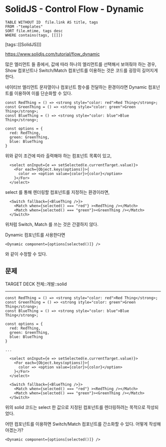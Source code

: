 # SolidJS - Control Flow - Dynamic
<!--Basic Template V0.0.2 Start -->
```dataview
TABLE WITHOUT ID  file.link AS title, tags
FROM -"templates"
SORT file.mtime, tags desc
WHERE contains(tags, [[]])
```
<!--Basic Template V0.0.2 End -->
[tags::[[SolidJS]]]

https://www.solidjs.com/tutorial/flow_dynamic

많은 엘리먼트 들 중에서, 값에 따라 하나의 엘리먼트를 선택해서 보여줘야 하는 경우, Show 컴포넌트나 Switch/Match 컴포넌트를 이용하는 것은 코드를 굉장히 길어지게 한다.

네이티브 엘리먼트 문자열이나 컴포넌트 함수를 전달하는 환경이라면 Dynamic 컴포넌트를 이용하여 이를 단순화할 수 있다.

```tsx
const RedThing = () => <strong style="color: red">Red Thing</strong>;
const GreenThing = () => <strong style="color: green">Green Thing</strong>;
const BlueThing = () => <strong style="color: blue">Blue Thing</strong>;

const options = {
  red: RedThing,
  green: GreenThing,
  blue: BlueThing
}
```

위와 같이 조건에 따라 출력해야 하는 컴포넌트 목록이 있고,

```tsx
  <select onInput={e => setSelected(e.currentTarget.value)}>
	<For each={Object.keys(options)}>{
	  color => <option value={color}>{color}</option>
	}</For>
  </select>
```

select 를 통해 렌더링할 컴포넌트를 지정하는 환경이라면,

```tsx
  <Switch fallback={<BlueThing />}>
	<Match when={selected() === "red"} ><RedThing /></Match>
	<Match when={selected() === "green"}><GreenThing /></Match>
  </Switch>
```

위처럼 Switch, Match 를 쓰는 것은 간결하지 않다.

Dynamic 컴포넌트를 사용한다면

```tsx
<Dynamic component={options[selected()]} />
```

와 같이 수정할 수 있다.

## 문제

TARGET DECK
전체::개발::solid

---

<!--ankiQ-->

```tsx
const RedThing = () => <strong style="color: red">Red Thing</strong>;
const GreenThing = () => <strong style="color: green">Green Thing</strong>;
const BlueThing = () => <strong style="color: blue">Blue Thing</strong>;

const options = {
  red: RedThing,
  green: GreenThing,
  blue: BlueThing
}

...

  <select onInput={e => setSelected(e.currentTarget.value)}>
	<For each={Object.keys(options)}>{
	  color => <option value={color}>{color}</option>
	}</For>
  </select>

  <Switch fallback={<BlueThing />}>
	<Match when={selected() === "red"} ><RedThing /></Match>
	<Match when={selected() === "green"}><GreenThing /></Match>
  </Switch>

```

위의 solid 코드는 select 한 값으로 지정된 컴포넌트를 렌더링하려는 목적으로 작성되었다.

어떤 컴포넌트를 이용하면 Switch/Match 컴포넌트를 간소화할 수 있다. 어떻게 작성해야겠는가?

<!--ankiA-->

```tsx
<Dynamic component={options[selected()]} />
```

<!--ankiE-->
<!--ID: 1664954231227-->
